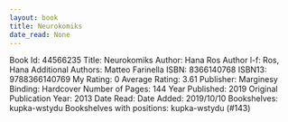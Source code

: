 ```yaml
---
layout: book
title: Neurokomiks
date_read: None
---
```


Book Id: 44566235
Title: Neurokomiks
Author: Hana Ros
Author l-f: Ros, Hana
Additional Authors: Matteo Farinella
ISBN: 8366140768
ISBN13: 9788366140769
My Rating: 0
Average Rating: 3.61
Publisher: Marginesy
Binding: Hardcover
Number of Pages: 144
Year Published: 2019
Original Publication Year: 2013
Date Read: 
Date Added: 2019/10/10
Bookshelves: kupka-wstydu
Bookshelves with positions: kupka-wstydu (#143)

